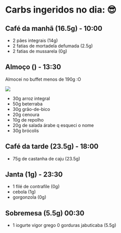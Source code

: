 # Carbs ingeridos no dia:  😎

## Café da manhã (16.5g) - 10:00

- 2 pães integrais (14g)
- 2 fatias de mortadela defumada (2.5g)
- 2 fatias de mussarela (0g)
  
## Almoço () - 13:30 

Almocei no buffet menos de 190g :O

![](https://i.imgur.com/ubU9NXF.png)

- 30g arroz integral
- 50g beterraba
- 30g grão-de-bico
- 20g cenoura
- 10g de repolho
- 20g de salada árabe q esqueci o nome
- 30g brócolis


## Café da tarde (23.5g) - 18:00

- 75g de castanha de caju (23.5g)


## Janta (1g) - 23:30

- 1 filé de contrafile (0g)
- cebola (1g)
- gorgonzola (0g)

## Sobremesa (5.5g) 00:30

- 1 iogurte vigor grego 0 gorduras jabuticaba (5.5g)